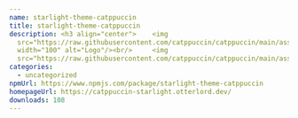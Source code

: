```yaml
---
name: starlight-theme-catppuccin
title: starlight-theme-catppuccin
description: <h3 align="center"> 	<img
  src="https://raw.githubusercontent.com/catppuccin/catppuccin/main/assets/logos/exports/1544x1544_circle.png"
  width="100" alt="Logo"/><br/> 	<img
  src="https://raw.githubusercontent.com/catppuccin/catppuccin/main/assets/misc/transp
categories:
  - uncategorized
npmUrl: https://www.npmjs.com/package/starlight-theme-catppuccin
homepageUrl: https://catppuccin-starlight.otterlord.dev/
downloads: 108
---
```

